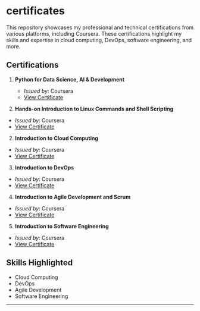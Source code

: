 # certificates
This repository showcases my professional and technical certifications from various platforms, including Coursera. These certifications highlight my skills and expertise in cloud computing, DevOps, software engineering, and more.

## Certifications
1. **Python for Data Science, AI & Development**  
   - *Issued by*: Coursera  
   - [View Certificate](https://coursera.org/share/b50dd18ceec89298fc6790718494aff5)

 1. **Hands-on Introduction to Linux Commands and Shell Scripting**  
   - *Issued by*: Coursera  
   - [View Certificate](https://coursera.org/share/276b93f51821b7f6eba518a07b59e73f)

 2. **Introduction to Cloud Computing**  
   - *Issued by*: Coursera  
   - [View Certificate](https://coursera.org/share/1affa1eac5f3f826fad79ab79368146a)

 3. **Introduction to DevOps**  
   - *Issued by*: Coursera  
   - [View Certificate](https://coursera.org/share/dcdfce2f4b80858b58f5e34de5059439)

 4. **Introduction to Agile Development and Scrum**  
   - *Issued by*: Coursera  
   - [View Certificate](https://coursera.org/share/ebb2b942b0d2c94cd7e8e08b991c644e)
  
 5. **Introduction to Software Engineering**  
   - *Issued by*: Coursera  
   - [View Certificate](https://coursera.org/share/77a1d62a36df3458d31184393a447805)


## Skills Highlighted
- Cloud Computing
- DevOps
- Agile Development
- Software Engineering

---
